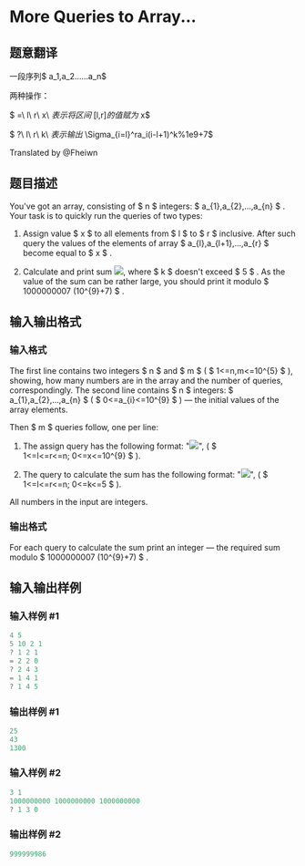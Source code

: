 # More Queries to Array...

## 题意翻译

一段序列$ a_1,a_2......a_n$

两种操作：

$ =\ l\ r\ x\ $表示将区间$ [l,r]$的值赋为$ x$

$ ?\ l\ r\ k\ $表示输出$ \Sigma_{i=l}^ra_i(i-l+1)^k\%1e9+7$

Translated by @Fheiwn

## 题目描述

You've got an array, consisting of $ n $ integers: $ a_{1},a_{2},...,a_{n} $ . Your task is to quickly run the queries of two types:

1. Assign value $ x $ to all elements from $ l $ to $ r $ inclusive. After such query the values of the elements of array $ a_{l},a_{l+1},...,a_{r} $ become equal to $ x $ .

2. Calculate and print sum ![](https://cdn.luogu.com.cn/upload/vjudge_pic/CF266E/633cb60e7d18ebc2282c71be46423585a8ce8f27.png), where $ k $ doesn't exceed $ 5 $ . As the value of the sum can be rather large, you should print it modulo $ 1000000007 (10^{9}+7) $ .

## 输入输出格式

### 输入格式

The first line contains two integers $ n $ and $ m $ ( $ 1<=n,m<=10^{5} $ ), showing, how many numbers are in the array and the number of queries, correspondingly. The second line contains $ n $ integers: $ a_{1},a_{2},...,a_{n} $ ( $ 0<=a_{i}<=10^{9} $ ) — the initial values of the array elements.

Then $ m $ queries follow, one per line:

1. The assign query has the following format: "![](https://cdn.luogu.com.cn/upload/vjudge_pic/CF266E/5ec940bc32a3f231927e5e6ffbf9e249f67270e1.png)", ( $ 1<=l<=r<=n; 0<=x<=10^{9} $ ).

2. The query to calculate the sum has the following format: "![](https://cdn.luogu.com.cn/upload/vjudge_pic/CF266E/1b593b7fe3d54e009840a9a4e6255ed5f3242b14.png)", ( $ 1<=l<=r<=n; 0<=k<=5 $ ).

All numbers in the input are integers.

### 输出格式

For each query to calculate the sum print an integer — the required sum modulo $ 1000000007 (10^{9}+7) $ .

## 输入输出样例

### 输入样例 #1

```cpp
4 5
5 10 2 1
? 1 2 1
= 2 2 0
? 2 4 3
= 1 4 1
? 1 4 5

```
### 输出样例 #1

```cpp
25
43
1300

```
### 输入样例 #2

```cpp
3 1
1000000000 1000000000 1000000000
? 1 3 0

```
### 输出样例 #2

```cpp
999999986

```

